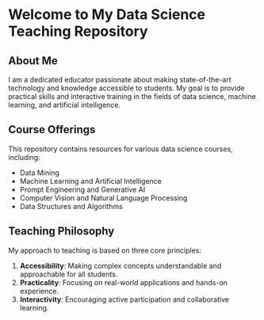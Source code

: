 # Welcome to My Data Science Teaching Repository

## About Me

I am a dedicated educator passionate about making state-of-the-art technology and knowledge accessible to students. My goal is to provide practical skills and interactive training in the fields of data science, machine learning, and artificial intelligence.

## Course Offerings

This repository contains resources for various data science courses, including:

- Data Mining
- Machine Learning and Artificial Intelligence
- Prompt Engineering and Generative AI
- Computer Vision and Natural Language Processing
- Data Structures and Algorithms

## Teaching Philosophy

My approach to teaching is based on three core principles:

1. **Accessibility**: Making complex concepts understandable and approachable for all students.
2. **Practicality**: Focusing on real-world applications and hands-on experience.
3. **Interactivity**: Encouraging active participation and collaborative learning.
 
